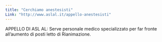 ```yaml
---
title: "Cerchiamo anestesisti"
Link: "http://www.aslal.it/appello-anestesisti"
---
```


APPELLO DI ASL AL: Serve personale medico specializzato per far fronte all’aumento di posti letto di Rianimazione.
